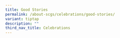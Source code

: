 ```yaml
---
title: Good Stories
permalink: /about-scgs/celebrations/good-stories/
variant: tiptap
description: ""
third_nav_title: Celebrations
---
```

